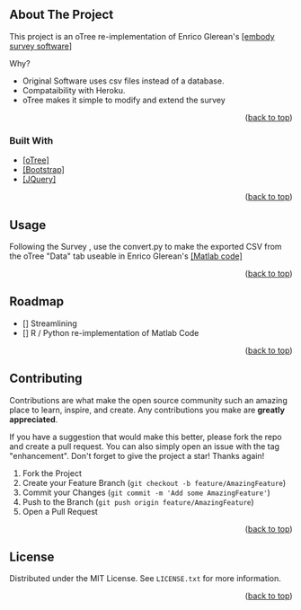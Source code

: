 <div id="top"></div>
<!--
*** Thanks for checking out the Best-README-Template. If you have a suggestion
*** that would make this better, please fork the repo and create a pull request
*** or simply open an issue with the tag "enhancement".
*** Don't forget to give the project a star!
*** Thanks again! Now go create something AMAZING! :D
-->



<!-- PROJECT SHIELDS -->
<!--
*** I'm using markdown "reference style" links for readability.
*** Reference links are enclosed in brackets [ ] instead of parentheses ( ).
*** See the bottom of this document for the declaration of the reference variables
*** for contributors-url, forks-url, etc. This is an optional, concise syntax you may use.
*** https://www.markdownguide.org/basic-syntax/#reference-style-links
--

<!-- ABOUT THE PROJECT -->
## About The Project



This project is an oTree re-implementation of Enrico Glerean's [[embody survey software]][Enrico-url]

Why?
* Original Software uses csv files instead of a database.
* Compataibility with Heroku.
* oTree makes it simple to modify and extend the survey



<p align="right">(<a href="#top">back to top</a>)</p>



### Built With



* [[oTree]][oTree-url]
* [[Bootstrap]][Bootstrap-url]
* [[JQuery]][JQuery-url]

<p align="right">(<a href="#top">back to top</a>)</p>



<!-- USAGE EXAMPLES -->
## Usage

Following the Survey , use the convert.py to make the exported CSV from the oTree "Data" tab useable in Enrico Glerean's [[Matlab code]][Enrico-url2]

<p align="right">(<a href="#top">back to top</a>)</p>



<!-- ROADMAP -->
## Roadmap

- [] Streamlining
- [] R / Python re-implementation of Matlab Code




<p align="right">(<a href="#top">back to top</a>)</p>



<!-- CONTRIBUTING -->
## Contributing

Contributions are what make the open source community such an amazing place to learn, inspire, and create. Any contributions you make are **greatly appreciated**.

If you have a suggestion that would make this better, please fork the repo and create a pull request. You can also simply open an issue with the tag "enhancement".
Don't forget to give the project a star! Thanks again!

1. Fork the Project
2. Create your Feature Branch (`git checkout -b feature/AmazingFeature`)
3. Commit your Changes (`git commit -m 'Add some AmazingFeature'`)
4. Push to the Branch (`git push origin feature/AmazingFeature`)
5. Open a Pull Request

<p align="right">(<a href="#top">back to top</a>)</p>



<!-- LICENSE -->
## License

Distributed under the MIT License. See `LICENSE.txt` for more information.

<p align="right">(<a href="#top">back to top</a>)</p>









<!-- MARKDOWN LINKS & IMAGES -->
<!-- https://www.markdownguide.org/basic-syntax/#reference-style-links -->
[JQuery.com]: https://img.shields.io/badge/jQuery-0769AD?style=for-the-badge&logo=jquery&logoColor=white
[JQuery-url]: https://jquery.com 
[oTree-url]: https://otree.readthedocs.io/
[Bootstrap-url]: https://getbootstrap.com/
[Enrico-url]: https://version.aalto.fi/gitlab/eglerean/embody
[Enrico-url2]: https://version.aalto.fi/gitlab/eglerean/embody/-/tree/master/matlab
